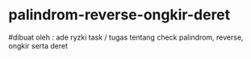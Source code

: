 # palindrom-reverse-ongkir-deret
#dibuat oleh : ade ryzki
task / tugas  tentang check palindrom, reverse, ongkir serta deret
